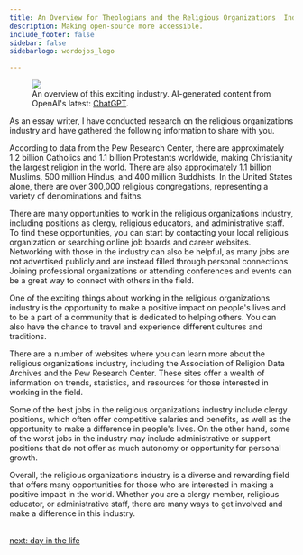 ```yaml
---
title: An Overview for Theologians and the Religious Organizations  Industry
description: Making open-source more accessible.
include_footer: false
sidebar: false
sidebarlogo: wordojos_logo

---
```

<figure>
    <img src='/uploads/small/theologian.jpg style="width: 100%;height: 100%;padding: 3px; box-shadow: 0 3px 5px rgba(0,0,0,.3);border-radius: 25px;overflow: hidden;border: none;" align="middle"; alt='firecracker';/>
    <figcaption>An overview of this exciting industry. AI-generated content from OpenAI's latest: <a href="https://openai.com/blog/chatgpt/" >ChatGPT</a>.</figcaption>
</figure>
<p>
As an essay writer, I have conducted research on the religious organizations industry and have gathered the following information to share with you.

According to data from the Pew Research Center, there are approximately 1.2 billion Catholics and 1.1 billion Protestants worldwide, making Christianity the largest religion in the world. There are also approximately 1.1 billion Muslims, 500 million Hindus, and 400 million Buddhists. In the United States alone, there are over 300,000 religious congregations, representing a variety of denominations and faiths.

There are many opportunities to work in the religious organizations industry, including positions as clergy, religious educators, and administrative staff. To find these opportunities, you can start by contacting your local religious organization or searching online job boards and career websites. Networking with those in the industry can also be helpful, as many jobs are not advertised publicly and are instead filled through personal connections. Joining professional organizations or attending conferences and events can be a great way to connect with others in the field.

One of the exciting things about working in the religious organizations industry is the opportunity to make a positive impact on people's lives and to be a part of a community that is dedicated to helping others. You can also have the chance to travel and experience different cultures and traditions.

There are a number of websites where you can learn more about the religious organizations industry, including the Association of Religion Data Archives and the Pew Research Center. These sites offer a wealth of information on trends, statistics, and resources for those interested in working in the field.

Some of the best jobs in the religious organizations industry include clergy positions, which often offer competitive salaries and benefits, as well as the opportunity to make a difference in people's lives. On the other hand, some of the worst jobs in the industry may include administrative or support positions that do not offer as much autonomy or opportunity for personal growth.

Overall, the religious organizations industry is a diverse and rewarding field that offers many opportunities for those who are interested in making a positive impact in the world. Whether you are a clergy member, religious educator, or administrative staff, there are many ways to get involved and make a difference in this industry.

<br>
<a href="https://workdojos.com/theologian/day-in-the-life">next: day in the life</a>
</p>